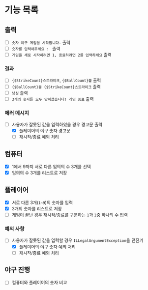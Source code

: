 # 기능 목록
## 출력
- [ ] `숫자 야구 게임을 시작합니다.` 출력
- [ ] `숫자를 입력해주세요 : ` 출력
- [ ] `게임을 새로 시작하려면 1, 종료하려면 2를 입력하세요` 출력
### 결과
- [ ] `{$StrikeCount}스트라이크`, `{$BallCount}볼` 출력
- [ ] `{$BallCount}볼 {$StrikeCount}스트라이크` 출력
- [ ] `낫싱` 출력
- [ ] `3개의 숫자를 모두 맞히셨습니다! 게임 종료` 출력
### 에러 메시지
- [ ] 사용자가 잘못된 값을 입력하였을 경우 경고문 출력
  - [X] 플레이어의 야구 숫자 경고문
  - [ ] 재시작/종료 예외 처리
## 컴퓨터
- [X] 1에서 9까지 서로 다른 임의의 수 3개를 선택
- [X] 임의의 수 3개를 리스트로 저장
## 플레이어
- [X] 서로 다른 3개(`1~9`)의 숫자를 입력
- [X] 3개의 숫자를 리스트로 저장
- [ ] 게임이 끝난 경우 재시작/종료를 구분하는 `1`과 `2`중 하나의 수 입력
### 예외 사항
- [ ] 사용자가 잘못된 값을 입력할 경우 `ILLegalArgumentException`을 던진기
  - [X] 플레이어의 야구 숫자 예외 처리
  - [ ] 재시작/종료 예외 처리
## 야구 진행
- [ ] 컴퓨터와 플레이어의 숫자 비교